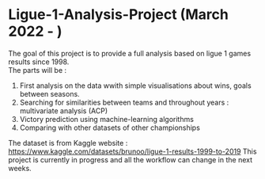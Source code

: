 # Ligue-1-Analysis-Project (March 2022 - )
The goal of this project is to provide a full analysis based on ligue 1 games results since 1998. \
The parts will be :
1)  First analysis on the data wwith simple visualisations about wins, goals between seasons.
2)  Searching for similarities between teams and throughout years : multivariate analysis (ACP)
3)  Victory prediction using machine-learning algorithms 
4)  Comparing with other datasets of other championships


The dataset is from Kaggle website : https://www.kaggle.com/datasets/brunoo/ligue-1-results-1999-to-2019
This project is currently in progress and all the workflow can change in the next weeks.

